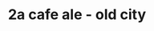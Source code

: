 ---
pid: ch1019
title: 2a cafe ale - old city
location_transcription: old city
coordinates: "[-75.144631649589, 39.950444292887]"
zipcode: '10462'
gen_neighborhood: 
neighborhood: 
outside_phl: 'Bronx NY '
age: '25'
age_range: 20-29
instagram: 
image_file_name: ch_1019.jpg
proposal_transcription: It's a cage with the mend wonderful chon-ever!
topic: Unknown
topic_summary: '0'
type: Other No Form
keywords_other: 
credit: 
image_labels: 
twitter: 
facebook: 
permalink: "/monuments/ch1019/"
layout: item-page
---